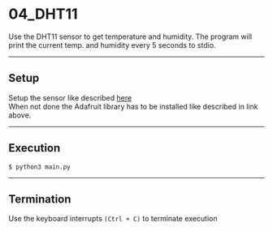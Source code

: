 # 04_DHT11 #
Use the DHT11 sensor to get temperature and humidity.
The program will print the current temp. and humidity every 5 seconds to stdio.
***
## Setup ##
Setup the sensor like described [here](https://www.circuitbasics.com/how-to-set-up-the-dht11-humidity-sensor-on-the-raspberry-pi/)<br>
When not done the Adafruit library has to be installed like described in link above.

***
## Execution ##
    $ python3 main.py

***
## Termination ##
Use the keyboard interrupts `(Ctrl + C)` to terminate execution
